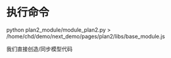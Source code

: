 # 执行命令



python plan2_module/module_plan2.py > /home/chd/demo/next_demo/pages/plan2/libs/base_module.js

我们直接创造/同步模型代码

